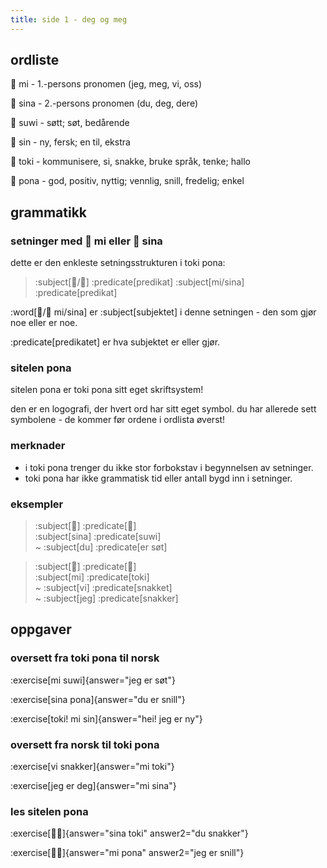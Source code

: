 ```yaml
---
title: side 1 - deg og meg 
---
```


## ordliste

󱤴 mi - 1.-persons pronomen (jeg, meg, vi, oss)

󱥞 sina - 2.-persons pronomen (du, deg, dere)

󱥦 suwi - søtt; søt, bedårende

󱥝 sin - ny, fersk; en til, ekstra

󱥬 toki - kommunisere, si, snakke, bruke språk, tenke; hallo

󱥔 pona - god, positiv, nyttig; vennlig, snill, fredelig; enkel

## grammatikk

### setninger med 󱤴 mi eller 󱥞 sina

dette er den enkleste setningsstrukturen i toki pona:

> :subject[󱤴/󱥞] :predicate[predikat]
> :subject[mi/sina] :predicate[predikat] 

:word[󱤴/󱥞 mi/sina] er :subject[subjektet] i denne setningen - den som gjør noe eller er noe. 

:predicate[predikatet] er hva subjektet er eller gjør. 

### sitelen pona
sitelen pona er toki pona sitt eget skriftsystem!

den er en logografi, der hvert ord har sitt eget symbol. du har allerede sett symbolene - de kommer før ordene i ordlista øverst!

### merknader
- i toki pona trenger du ikke stor forbokstav i begynnelsen av setninger.
- toki pona har ikke grammatisk tid eller antall bygd inn i setninger.

### eksempler
> :subject[󱥞] :predicate[󱥦] \
> :subject[sina] :predicate[suwi] \
> ~ :subject[du] :predicate[er søt]

> :subject[󱤴] :predicate[󱥬] \
> :subject[mi] :predicate[toki] \
> ~ :subject[vi] :predicate[snakket] \
> ~ :subject[jeg] :predicate[snakker]

## oppgaver
### oversett fra toki pona til norsk

:exercise[mi suwi]{answer="jeg er søt"}

:exercise[sina pona]{answer="du er snill"}

:exercise[toki! mi sin]{answer="hei! jeg er ny"}

### oversett fra norsk til toki pona
:exercise[vi snakker]{answer="mi toki"}

:exercise[jeg er deg]{answer="mi sina"}

### les sitelen pona
:exercise[󱥞󱥬]{answer="sina toki" answer2="du snakker"}

:exercise[󱤴󱥔]{answer="mi pona" answer2="jeg er snill"}